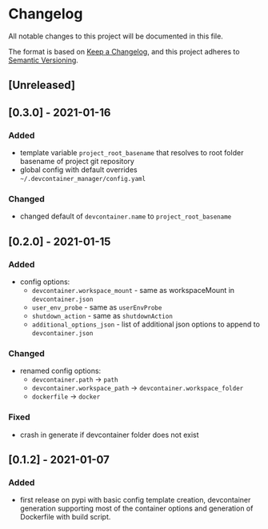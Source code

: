 # Changelog
All notable changes to this project will be documented in this file.

The format is based on [Keep a Changelog](https://keepachangelog.com/en/1.0.0/),
and this project adheres to [Semantic Versioning](https://semver.org/spec/v2.0.0.html).

## [Unreleased]

## [0.3.0] - 2021-01-16
### Added
- template variable `project_root_basename` that resolves to root folder basename
  of project git repository
- global config with default overrides `~/.devcontainer_manager/config.yaml`

### Changed
- changed default of `devcontainer.name` to `project_root_basename`

## [0.2.0] - 2021-01-15
### Added
- config options:
    - `devcontainer.workspace_mount` - same as workspaceMount in `devcontainer.json`
    - `user_env_probe` - same as `userEnvProbe`
    - `shutdown_action` - same as `shutdownAction`
    - `additional_options_json` - list of additional json options to append to
      `devcontainer.json`
### Changed
- renamed config options:
    - `devcontainer.path` -> `path`
    - `devcontainer.workspace_path` -> `devcontainer.workspace_folder`
    - `dockerfile` -> `docker`

### Fixed
- crash in generate if devcontainer folder does not exist

## [0.1.2] - 2021-01-07
### Added
- first release on pypi with basic config template creation, devcontainer
  generation supporting most of the container options and generation of
  Dockerfile with build script.
